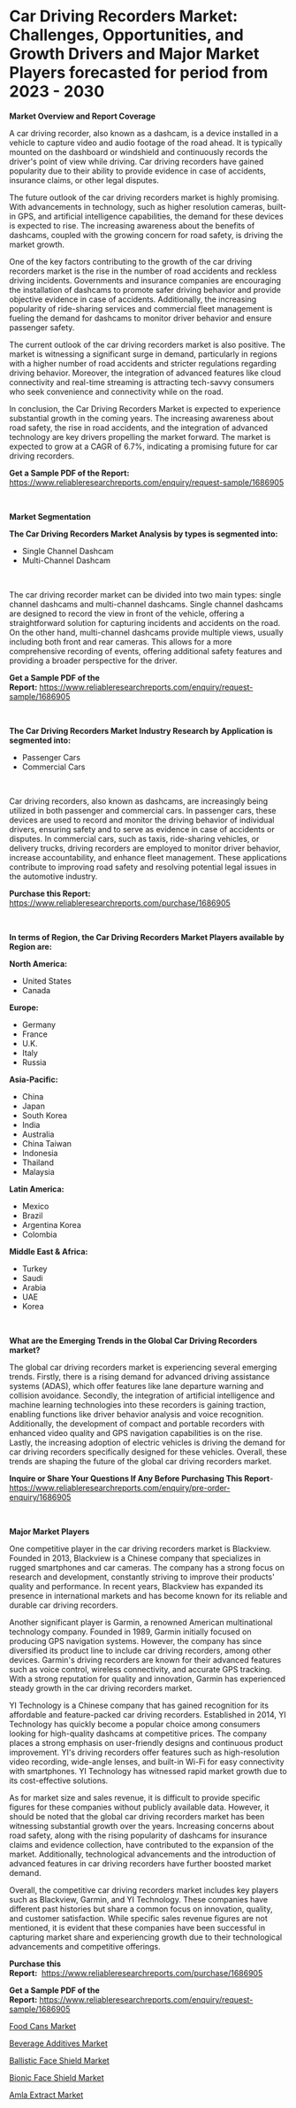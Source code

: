 <p><h1>Car Driving Recorders Market: Challenges, Opportunities, and Growth Drivers and Major Market Players forecasted for period from 2023 - 2030</h1></p><p><strong>Market Overview and Report Coverage</strong></p>
<p><p>A car driving recorder, also known as a dashcam, is a device installed in a vehicle to capture video and audio footage of the road ahead. It is typically mounted on the dashboard or windshield and continuously records the driver's point of view while driving. Car driving recorders have gained popularity due to their ability to provide evidence in case of accidents, insurance claims, or other legal disputes.</p><p>The future outlook of the car driving recorders market is highly promising. With advancements in technology, such as higher resolution cameras, built-in GPS, and artificial intelligence capabilities, the demand for these devices is expected to rise. The increasing awareness about the benefits of dashcams, coupled with the growing concern for road safety, is driving the market growth.</p><p>One of the key factors contributing to the growth of the car driving recorders market is the rise in the number of road accidents and reckless driving incidents. Governments and insurance companies are encouraging the installation of dashcams to promote safer driving behavior and provide objective evidence in case of accidents. Additionally, the increasing popularity of ride-sharing services and commercial fleet management is fueling the demand for dashcams to monitor driver behavior and ensure passenger safety.</p><p>The current outlook of the car driving recorders market is also positive. The market is witnessing a significant surge in demand, particularly in regions with a higher number of road accidents and stricter regulations regarding driving behavior. Moreover, the integration of advanced features like cloud connectivity and real-time streaming is attracting tech-savvy consumers who seek convenience and connectivity while on the road.</p><p>In conclusion, the Car Driving Recorders Market is expected to experience substantial growth in the coming years. The increasing awareness about road safety, the rise in road accidents, and the integration of advanced technology are key drivers propelling the market forward. The market is expected to grow at a CAGR of 6.7%, indicating a promising future for car driving recorders.</p></p>
<p><strong>Get a Sample PDF of the Report:</strong> <a href="https://www.reliableresearchreports.com/enquiry/request-sample/1686905">https://www.reliableresearchreports.com/enquiry/request-sample/1686905</a></p>
<p>&nbsp;</p>
<p><strong>Market Segmentation</strong></p>
<p><strong>The Car Driving Recorders Market Analysis by types is segmented into:</strong></p>
<p><ul><li>Single Channel Dashcam</li><li>Multi-Channel Dashcam</li></ul></p>
<p>&nbsp;</p>
<p><p>The car driving recorder market can be divided into two main types: single channel dashcams and multi-channel dashcams. Single channel dashcams are designed to record the view in front of the vehicle, offering a straightforward solution for capturing incidents and accidents on the road. On the other hand, multi-channel dashcams provide multiple views, usually including both front and rear cameras. This allows for a more comprehensive recording of events, offering additional safety features and providing a broader perspective for the driver.</p></p>
<p><strong>Get a Sample PDF of the Report:</strong>&nbsp;<a href="https://www.reliableresearchreports.com/enquiry/request-sample/1686905">https://www.reliableresearchreports.com/enquiry/request-sample/1686905</a></p>
<p>&nbsp;</p>
<p><strong>The Car Driving Recorders Market Industry Research by Application is segmented into:</strong></p>
<p><ul><li>Passenger Cars</li><li>Commercial Cars</li></ul></p>
<p>&nbsp;</p>
<p><p>Car driving recorders, also known as dashcams, are increasingly being utilized in both passenger and commercial cars. In passenger cars, these devices are used to record and monitor the driving behavior of individual drivers, ensuring safety and to serve as evidence in case of accidents or disputes. In commercial cars, such as taxis, ride-sharing vehicles, or delivery trucks, driving recorders are employed to monitor driver behavior, increase accountability, and enhance fleet management. These applications contribute to improving road safety and resolving potential legal issues in the automotive industry.</p></p>
<p><strong>Purchase this Report:</strong>&nbsp; <a href="https://www.reliableresearchreports.com/purchase/1686905">https://www.reliableresearchreports.com/purchase/1686905</a></p>
<p>&nbsp;</p>
<p><strong>In terms of Region, the Car Driving Recorders Market Players available by Region are:</strong></p>
<p>
    <p> <strong> North America: </strong>
        <ul>
            <li>United States</li>
            <li>Canada</li>
        </ul>
        </p> 
    <p> <strong> Europe: </strong>
        <ul>
            <li>Germany</li>
            <li>France</li>
            <li>U.K.</li>
            <li>Italy</li>
            <li>Russia</li>
        </ul>
        </p> 
    <p> <strong> Asia-Pacific: </strong>
        <ul>
            <li>China</li>
            <li>Japan</li>
            <li>South Korea</li>
            <li>India</li>
            <li>Australia</li>
            <li>China Taiwan</li>
            <li>Indonesia</li>
            <li>Thailand</li>
            <li>Malaysia</li>
        </ul>
        </p> 
    <p> <strong> Latin America: </strong>
        <ul>
            <li>Mexico</li>
            <li>Brazil</li>
            <li>Argentina Korea</li>
            <li>Colombia</li>
        </ul>
        </p> 
    <p> <strong> Middle East & Africa: </strong>
        <ul>
            <li>Turkey</li>
            <li>Saudi</li>
            <li>Arabia</li>
            <li>UAE</li>
            <li>Korea</li>
        </ul>
    </p>
    </p>
<p>&nbsp;</p>
<p><strong>What are the Emerging Trends in the Global Car Driving Recorders market?</strong></p>
<p><p>The global car driving recorders market is experiencing several emerging trends. Firstly, there is a rising demand for advanced driving assistance systems (ADAS), which offer features like lane departure warning and collision avoidance. Secondly, the integration of artificial intelligence and machine learning technologies into these recorders is gaining traction, enabling functions like driver behavior analysis and voice recognition. Additionally, the development of compact and portable recorders with enhanced video quality and GPS navigation capabilities is on the rise. Lastly, the increasing adoption of electric vehicles is driving the demand for car driving recorders specifically designed for these vehicles. Overall, these trends are shaping the future of the global car driving recorders market.</p></p>
<p><strong>Inquire or Share Your Questions If Any Before Purchasing This Report</strong>- <a href="https://www.reliableresearchreports.com/enquiry/pre-order-enquiry/1686905">https://www.reliableresearchreports.com/enquiry/pre-order-enquiry/1686905</a></p>
<p>&nbsp;</p>
<p><strong>Major Market Players</strong></p>
<p><p>One competitive player in the car driving recorders market is Blackview. Founded in 2013, Blackview is a Chinese company that specializes in rugged smartphones and car cameras. The company has a strong focus on research and development, constantly striving to improve their products' quality and performance. In recent years, Blackview has expanded its presence in international markets and has become known for its reliable and durable car driving recorders.</p><p>Another significant player is Garmin, a renowned American multinational technology company. Founded in 1989, Garmin initially focused on producing GPS navigation systems. However, the company has since diversified its product line to include car driving recorders, among other devices. Garmin's driving recorders are known for their advanced features such as voice control, wireless connectivity, and accurate GPS tracking. With a strong reputation for quality and innovation, Garmin has experienced steady growth in the car driving recorders market.</p><p>YI Technology is a Chinese company that has gained recognition for its affordable and feature-packed car driving recorders. Established in 2014, YI Technology has quickly become a popular choice among consumers looking for high-quality dashcams at competitive prices. The company places a strong emphasis on user-friendly designs and continuous product improvement. YI's driving recorders offer features such as high-resolution video recording, wide-angle lenses, and built-in Wi-Fi for easy connectivity with smartphones. YI Technology has witnessed rapid market growth due to its cost-effective solutions.</p><p>As for market size and sales revenue, it is difficult to provide specific figures for these companies without publicly available data. However, it should be noted that the global car driving recorders market has been witnessing substantial growth over the years. Increasing concerns about road safety, along with the rising popularity of dashcams for insurance claims and evidence collection, have contributed to the expansion of the market. Additionally, technological advancements and the introduction of advanced features in car driving recorders have further boosted market demand.</p><p>Overall, the competitive car driving recorders market includes key players such as Blackview, Garmin, and YI Technology. These companies have different past histories but share a common focus on innovation, quality, and customer satisfaction. While specific sales revenue figures are not mentioned, it is evident that these companies have been successful in capturing market share and experiencing growth due to their technological advancements and competitive offerings.</p></p>
<p><strong>Purchase this Report:</strong>&nbsp;&nbsp;<a href="https://www.reliableresearchreports.com/purchase/1686905">https://www.reliableresearchreports.com/purchase/1686905</a></p>
<p></p>
<p><strong>Get a Sample PDF of the Report:</strong>&nbsp;<a href="https://www.reliableresearchreports.com/enquiry/request-sample/1686905">https://www.reliableresearchreports.com/enquiry/request-sample/1686905</a></p>
<p><p><a href="https://www.linkedin.com/pulse/food-cans-market-share-amp-new-trends-analysis-report-b5agf/">Food Cans Market</a></p><p><a href="https://www.linkedin.com/pulse/beverage-additives-market-size-share-global-analysis-report-47mgf/">Beverage Additives Market</a></p><p><a href="https://medium.com/@dariodooley/ballistic-face-shield-market-outlook-industry-overview-and-forecast-2023-to-2030-7eec47cc922e">Ballistic Face Shield Market</a></p><p><a href="https://medium.com/@ivaschinner/bionic-face-shield-market-comprehensive-assessment-by-type-application-and-geography-09bb7e202c6a">Bionic Face Shield Market</a></p><p><a href="https://www.linkedin.com/pulse/decoding-amla-extract-market-deep-dive-latest-trends-segmentation-qjmpf/">Amla Extract Market</a></p></p>